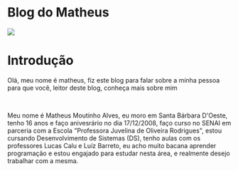 <html>
<body>

<h1>Blog do Matheus</h1>
<img src="https://img.freepik.com/vetores-gratis/blogar-divertido-criacao-de-conteudo-streaming-online-videoblog-jovem-fazendo-selfie-para-rede-social-compartilhando-feedback-estrategia-de-autopromocao-ilustracao-vetorial-de-metafora-de-conceito_335657-855.jpg">
<h1>Introdução</h1>
<p> Olá, meu nome é matheus, fiz este blog para falar sobre a minha pessoa para que você, leitor deste blog, conheça mais sobre mim </p>
<br>
<p> Meu nome é Matheus Moutinho Alves, eu moro em Santa Bárbara D'Oeste, tenho 16 anos e faço anivesrário no dia 17/12/2008, faço curso no SENAI em parceria com a Escola "Professora Juvelina de Oliveira Rodrigues", estou cursando Desenvolvimento de Sistemas (DS), tenho aulas com os professores Lucas Calu e Luíz Barreto, eu acho muito bacana aprender programação e estou engajado para estudar nesta área, e realmente desejo trabalhar com a mesma. </p>





<body>


</html>
